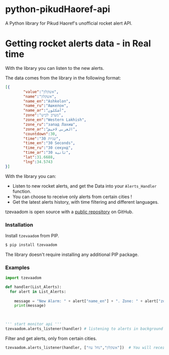 # python-pikudHaoref-api
A Python library for Pikud Haoref's unofficial rocket alert API.

# Getting rocket alerts data - in Real time
With the library you can listen to the new alerts.

The data comes from the library in the following format:
```json
[{
        "value":"אשקלון",
        "name":"אשקלון",
        "name_en":"Ashkelon",
        "name_ru":"Ашкелон",
        "name_ar":"أشكلون",
        "zone":"מערב לכיש",
        "zone_en":"Western Lakhish",
        "zone_ru":"запад Лахиш",
        "zone_ar":"الغربي لاخيش",
        "countdown":30,
        "time":"30 שניות",
        "time_en":"30 Seconds",
        "time_ru":"30 секунд",
        "time_ar":"30 ثانية",
        "lat":31.6688,
        "lng":34.5743
}]
```

With the library you can:
  - Listen to new rocket alerts, and get the Data into your `Alerts_Handler` function.
  - You can choose to receive only alerts from certain cities !
  - Get the latest alerts history, with time filtering and different languages.

tzevaadom is open source with a [public repository](https://github.com/itaiguli/python-pikudHaoref-api/) on GitHub.

### Installation

Install `tzevaadom` from PIP.

```sh
$ pip install tzevaadom
```

The library doesn't require installing any additional PIP package.

### Examples


```python
import tzevaadom

def handler(List_Alerts):
  for alert in List_Alerts:
    
    message = "New Alarm: " + alert["name_en"] + ". Zone: " + alert["zone_en"]
    print(message)

    
    
''' start monitor api '''
tzevaadom.alerts_listener(handler) # listening to alerts in background (Thread)
```


Filter and get alerts, only from certain cities.

```python
tzevaadom.alerts_listener(handler, ["אשקלון","נחל עוז"])  # You will receive alerts, only if it was in `אשקלון` or `נחל עוז`.
```

